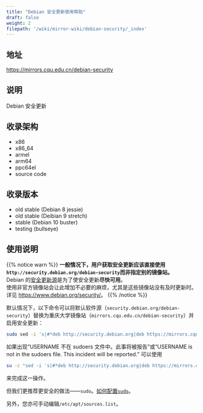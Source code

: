 ```yaml
---
title: "Debian 安全更新使用帮助"
draft: false
weight: 2
filepath: '/wiki/mirror-wiki/debian-security/_index'
---
```


## 地址

https://mirrors.cqu.edu.cn/debian-security

## 说明

Debian 安全更新

## 收录架构

- x86
- x86_64
- armel
- arm64
- ppc64el
- source code

## 收录版本

- old stable (Debian 8 jessie)
- old stable (Deibian 9 stretch)
- stable (Debian 10 buster)
- testing (bullseye)

## 使用说明

{{% notice warn %}}
**一般情况下，用户获取安全更新应该直接使用`http://security.debian.org/debian-security`而非指定别的镜像站。**<br />
Debian 的[安全更新源](security.debian.org)是为了使安全更新**尽快可用**。<br />
使用非官方镜像站会让此增加不必要的麻烦，尤其是这些镜像站没有及时更新时。
详见 <https://www.debian.org/security/>。
{{% /notice %}}


默认情况下，以下命令可以将默认软件源（`security.debian.org/debian-security`）替换为重庆大学镜像站（`mirrors.cqu.edu.cn/debian-security`）并启用安全更新：
```bash
sudo sed -i 's|#*deb http://security.debian.org|deb https://mirrors.cqu.edu.cn|' /etc/apt/sources.list
```

如果出现“USERNAME 不在 sudoers 文件中。此事将被报告”或“USERNAME is not in the sudoers file.  This incident will be reported.”
可以使用

```bash
su -c "sed -i 's|#*deb http://security.debian.org|deb https://mirrors.cqu.edu.cn|' /etc/apt/sources.list"
```

来完成这一操作。

但我们更推荐更安全的做法——`sudo`。[如何配置`sudo`](/wiki/mirror-wiki/debian/sudo)。


另外，您亦可手动编辑`/etc/apt/sources.list`。
